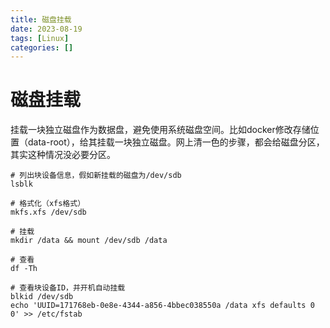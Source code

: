 ```yaml
---
title: 磁盘挂载
date: 2023-08-19
tags: [Linux]
categories: []
---
```

# 磁盘挂载
挂载一块独立磁盘作为数据盘，避免使用系统磁盘空间。比如docker修改存储位置（data-root），给其挂载一块独立磁盘。网上清一色的步骤，都会给磁盘分区，其实这种情况没必要分区。
```shell
# 列出块设备信息，假如新挂载的磁盘为/dev/sdb
lsblk

# 格式化（xfs格式）
mkfs.xfs /dev/sdb

# 挂载
mkdir /data && mount /dev/sdb /data

# 查看
df -Th

# 查看块设备ID，并开机自动挂载
blkid /dev/sdb
echo 'UUID=171768eb-0e8e-4344-a856-4bbec038550a /data xfs defaults 0 0' >> /etc/fstab
```